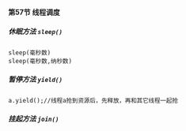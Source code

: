 #### 第57节 线程调度

##### 休眠方法 `sleep()`
    sleep(毫秒数)
    sleep(毫秒数,纳秒数)
##### 暂停方法 `yield()`
    a.yield();//线程a抢到资源后，先释放，再和其它线程一起抢
    
##### 挂起方法 `join()`